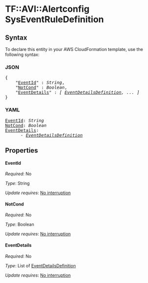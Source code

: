 # TF::AVI::Alertconfig SysEventRuleDefinition

## Syntax

To declare this entity in your AWS CloudFormation template, use the following syntax:

### JSON

<pre>
{
    "<a href="#eventid" title="EventId">EventId</a>" : <i>String</i>,
    "<a href="#notcond" title="NotCond">NotCond</a>" : <i>Boolean</i>,
    "<a href="#eventdetails" title="EventDetails">EventDetails</a>" : <i>[ <a href="eventdetailsdefinition.md">EventDetailsDefinition</a>, ... ]</i>
}
</pre>

### YAML

<pre>
<a href="#eventid" title="EventId">EventId</a>: <i>String</i>
<a href="#notcond" title="NotCond">NotCond</a>: <i>Boolean</i>
<a href="#eventdetails" title="EventDetails">EventDetails</a>: <i>
      - <a href="eventdetailsdefinition.md">EventDetailsDefinition</a></i>
</pre>

## Properties

#### EventId

_Required_: No

_Type_: String

_Update requires_: [No interruption](https://docs.aws.amazon.com/AWSCloudFormation/latest/UserGuide/using-cfn-updating-stacks-update-behaviors.html#update-no-interrupt)

#### NotCond

_Required_: No

_Type_: Boolean

_Update requires_: [No interruption](https://docs.aws.amazon.com/AWSCloudFormation/latest/UserGuide/using-cfn-updating-stacks-update-behaviors.html#update-no-interrupt)

#### EventDetails

_Required_: No

_Type_: List of <a href="eventdetailsdefinition.md">EventDetailsDefinition</a>

_Update requires_: [No interruption](https://docs.aws.amazon.com/AWSCloudFormation/latest/UserGuide/using-cfn-updating-stacks-update-behaviors.html#update-no-interrupt)

